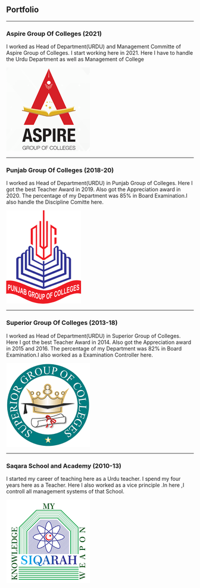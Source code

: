 ## Portfolio

---

### Aspire Group Of Colleges (2021)
 I worked as Head of Department(URDU) and Management Committe of Aspire Group of Colleges. I start working here in 2021. Here I have to handle the Urdu Department as well as Management of College

![alt text](images/Aspire.png)



---

### Punjab Group Of Colleges (2018-20)
  I worked as Head of Department(URDU) in Punjab Group of Colleges. Here I got the best Teacher Award in 2019. Also got the Appreciation award in 2020. The percentage 
of my Department was 85% in Board Examination.I also handle the Discipline Comitte here.

![alt text](images/punjab.png)



----
### Superior Group Of Colleges (2013-18)
  I worked as Head of Department(URDU) in Superior Group of Colleges. Here I got the best Teacher Award in 2014. Also got the Appreciation award in 2015 and 2016. The percentage of my Department was 82% in Board Examination.I also worked as a Examination Controller here.

![alt text](images/superior.png)


-----

### Saqara School and Academy (2010-13)
  I started my career of teaching here as a Urdu teacher. I spend my four years here as a Teacher. Here I also worked as a vice principle .In here ,I controll all management systems of that School.

![alt text](images/siqarah.png)



